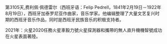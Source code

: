 第3105天,费利佩·佩德雷尔（西班牙语：Felip Pedrell，1841年2月19日－1922年8月19日），西班牙加泰罗尼亚作曲家，音乐学家。他编辑整理了大量文艺复兴时期的西班牙音乐作品，同时是西班牙民族音乐的积极支持者。

2021年：火星2020任務火星車毅力號火星探測器和攜帶的無人直升機機智號成功在火星表面著陸。
